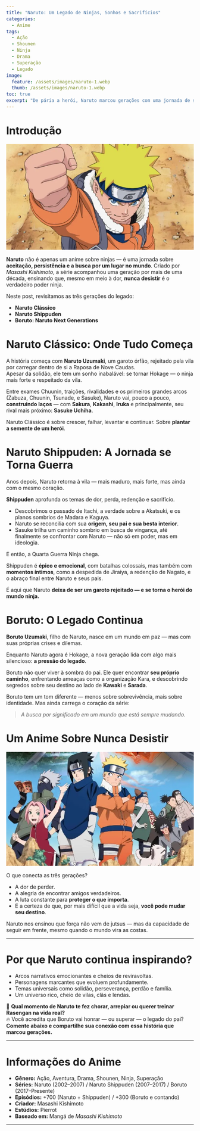 ```yaml
---
title: "Naruto: Um Legado de Ninjas, Sonhos e Sacrifícios"
categories:
  - Anime
tags:
  - Ação
  - Shounen
  - Ninja
  - Drama
  - Superação
  - Legado
image:
  feature: /assets/images/naruto-1.webp
  thumb: /assets/images/naruto-1.webp
toc: true
excerpt: "De pária a herói, Naruto marcou gerações com uma jornada de superação, amizade e dor. Um anime sobre ninjas que vai muito além das lutas, explorando o que significa nunca desistir — e carregar o peso do legado."
---
```


# Introdução

![Naruto Uzumaki sorrindo com a bandana de Konoha, ao lado de Sasuke e Sakura, ainda crianças.](/assets/images/naruto-1.webp)

**Naruto** não é apenas um anime sobre ninjas — é uma jornada sobre **aceitação, persistência e a busca por um lugar no mundo**. Criado por *Masashi Kishimoto*, a série acompanhou uma geração por mais de uma década, ensinando que, mesmo em meio à dor, **nunca desistir** é o verdadeiro poder ninja.

Neste post, revisitamos as três gerações do legado:  
- **Naruto Clássico**  
- **Naruto Shippuden**  
- **Boruto: Naruto Next Generations**

# Naruto Clássico: Onde Tudo Começa

A história começa com **Naruto Uzumaki**, um garoto órfão, rejeitado pela vila por carregar dentro de si a Raposa de Nove Caudas.  
Apesar da solidão, ele tem um sonho inabalável: se tornar Hokage — o ninja mais forte e respeitado da vila.

Entre exames Chuunin, traições, rivalidades e os primeiros grandes arcos (Zabuza, Chuunin, Tsunade, e Sasuke), Naruto vai, pouco a pouco, **construindo laços** — com **Sakura**, **Kakashi**, **Iruka** e principalmente, seu rival mais próximo: **Sasuke Uchiha**.

Naruto Clássico é sobre crescer, falhar, levantar e continuar. Sobre **plantar a semente de um herói**.

# Naruto Shippuden: A Jornada se Torna Guerra

Anos depois, Naruto retorna à vila — mais maduro, mais forte, mas ainda com o mesmo coração.

**Shippuden** aprofunda os temas de dor, perda, redenção e sacrifício.  
- Descobrimos o passado de Itachi, a verdade sobre a Akatsuki, e os planos sombrios de Madara e Kaguya.  
- Naruto se reconcilia com sua **origem, seu pai e sua besta interior**.  
- Sasuke trilha um caminho sombrio em busca de vingança, até finalmente se confrontar com Naruto — não só em poder, mas em ideologia.

E então, a Quarta Guerra Ninja chega.

Shippuden é **épico e emocional**, com batalhas colossais, mas também com **momentos íntimos**, como a despedida de Jiraiya, a redenção de Nagato, e o abraço final entre Naruto e seus pais.

É aqui que Naruto **deixa de ser um garoto rejeitado — e se torna o herói do mundo ninja.**

# Boruto: O Legado Continua

**Boruto Uzumaki**, filho de Naruto, nasce em um mundo em paz — mas com suas próprias crises e dilemas.

Enquanto Naruto agora é Hokage, a nova geração lida com algo mais silencioso: **a pressão do legado**.

Boruto não quer viver à sombra do pai. Ele quer encontrar **seu próprio caminho**, enfrentando ameaças como a organização Kara, e descobrindo segredos sobre seu destino ao lado de **Kawaki** e **Sarada**.

Boruto tem um tom diferente — menos sobre sobrevivência, mais sobre identidade. Mas ainda carrega o coração da série:  
> *A busca por significado em um mundo que está sempre mudando.*

# Um Anime Sobre Nunca Desistir

![Naruto, agora adolescente, em modo Sábio, cercado por chakra e determinação.](/assets/images/naruto-2.webp)

O que conecta as três gerações?

- A dor de perder.  
- A alegria de encontrar amigos verdadeiros.  
- A luta constante para **proteger o que importa**.  
- E a certeza de que, por mais difícil que a vida seja, **você pode mudar seu destino**.

Naruto nos ensinou que força não vem de jutsus — mas da capacidade de seguir em frente, mesmo quando o mundo vira as costas.

---

# Por que Naruto continua inspirando?

- Arcos narrativos emocionantes e cheios de reviravoltas.  
- Personagens marcantes que evoluem profundamente.  
- Temas universais como solidão, perseverança, perdão e família.  
- Um universo rico, cheio de vilas, clãs e lendas.

🍥 **Qual momento de Naruto te fez chorar, arrepiar ou querer treinar Rasengan na vida real?**  
🔥 Você acredita que Boruto vai honrar — ou superar — o legado do pai?  
**Comente abaixo e compartilhe sua conexão com essa história que marcou gerações.**

---

# Informações do Anime

- **Gênero:** Ação, Aventura, Drama, Shounen, Ninja, Superação  
- **Séries:** Naruto (2002–2007) / Naruto Shippuden (2007–2017) / Boruto (2017–Presente)  
- **Episódios:** +700 (Naruto + Shippuden) / +300 (Boruto e contando)  
- **Criador:** Masashi Kishimoto  
- **Estúdios:** Pierrot  
- **Baseado em:** Mangá de *Masashi Kishimoto*

---